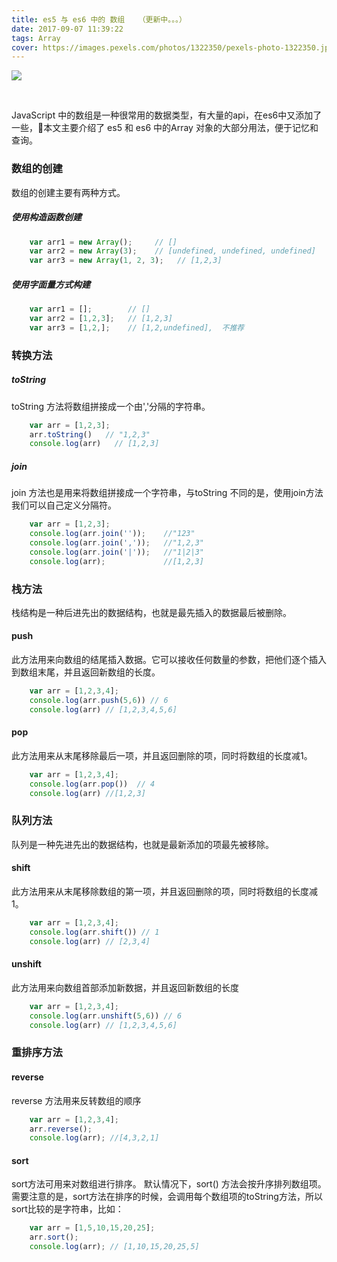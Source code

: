 ```yaml
---
title: es5 与 es6 中的 数组   （更新中。。。）
date: 2017-09-07 11:39:22
tags: Array
cover: https://images.pexels.com/photos/1322350/pexels-photo-1322350.jpeg?auto=compress&cs=tinysrgb&dpr=2&h=750&w=1260
---
```

![](https://images.unsplash.com/photo-1496304841270-2cb66cf766b4?dpr=1&auto=format&fit=crop&w=600&h=400&q=80&cs=tinysrgb&crop=)

<br>

JavaScript 中的数组是一种很常用的数据类型，有大量的api，在es6中又添加了一些，本文主要介绍了 es5 和 es6 中的Array 对象的大部分用法，便于记忆和查询。

<!-- more -->

### 数组的创建

数组的创建主要有两种方式。

##### 使用构造函数创建

```JavaScript
    var arr1 = new Array();     // []
    var arr2 = new Array(3);    // [undefined, undefined, undefined]
    var arr3 = new Array(1, 2, 3);   // [1,2,3]
```

##### 使用字面量方式构建

```JavaScript
    var arr1 = [];        // []
    var arr2 = [1,2,3];   // [1,2,3]
    var arr3 = [1,2,];    // [1,2,undefined],  不推荐
```

### 转换方法

##### toString

toString 方法将数组拼接成一个由','分隔的字符串。

```JavaScript
    var arr = [1,2,3];
    arr.toString()   // "1,2,3"
    console.log(arr)   // [1,2,3]
```
##### join

join 方法也是用来将数组拼接成一个字符串，与toString 不同的是，使用join方法我们可以自己定义分隔符。

```JavaScript
    var arr = [1,2,3];
    console.log(arr.join(''));    //"123"
    console.log(arr.join(','));   //"1,2,3"
    console.log(arr.join('|'));   //"1|2|3"
    console.log(arr);             //[1,2,3]
```

### 栈方法

栈结构是一种后进先出的数据结构，也就是最先插入的数据最后被删除。

#### push

此方法用来向数组的结尾插入数据。它可以接收任何数量的参数，把他们逐个插入到数组末尾，并且返回新数组的长度。

```JavaScript
    var arr = [1,2,3,4];
    console.log(arr.push(5,6)) // 6
    console.log(arr) // [1,2,3,4,5,6]
```

#### pop

此方法用来从末尾移除最后一项，并且返回删除的项，同时将数组的长度减1。

```JavaScript
    var arr = [1,2,3,4];
    console.log(arr.pop())  // 4
    console.log(arr) //[1,2,3]
```

### 队列方法

队列是一种先进先出的数据结构，也就是最新添加的项最先被移除。

#### shift

此方法用来从末尾移除数组的第一项，并且返回删除的项，同时将数组的长度减1。

```JavaScript
    var arr = [1,2,3,4];
    console.log(arr.shift()) // 1
    console.log(arr) // [2,3,4]
```

#### unshift

此方法用来向数组首部添加新数据，并且返回新数组的长度

```JavaScript
    var arr = [1,2,3,4];
    console.log(arr.unshift(5,6)) // 6
    console.log(arr) // [1,2,3,4,5,6]
```

### 重排序方法

#### reverse 

reverse 方法用来反转数组的顺序

```JavaScript
    var arr = [1,2,3,4];
    arr.reverse();
    console.log(arr); //[4,3,2,1]
```

#### sort

sort方法可用来对数组进行排序。
默认情况下，sort() 方法会按升序排列数组项。需要注意的是，sort方法在排序的时候，会调用每个数组项的toString方法，所以sort比较的是字符串，比如：

```JavaScript
    var arr = [1,5,10,15,20,25];
    arr.sort();
    console.log(arr); // [1,10,15,20,25,5]
```



```JavaScript

```